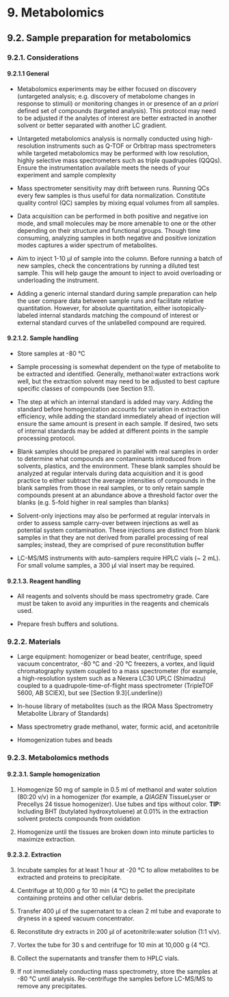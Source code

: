 # 9. Metabolomics

## 9.2. Sample preparation for metabolomics

### 9.2.1. Considerations

#### 9.2.1.1 General

-   Metabolomics experiments may be either focused on discovery (untargeted analysis; e.g. discovery of metabolome changes in response to stimuli) or monitoring changes in or presence of an *a priori* defined set of compounds (targeted analysis). This protocol may need to be adjusted if the analytes of interest are better extracted in another solvent or better separated with another LC gradient.

-   Untargeted metabolomics analysis is normally conducted using high-resolution instruments such as Q-TOF or Orbitrap mass spectrometers while targeted metabolomics may be performed with low resolution, highly selective mass spectrometers such as triple quadrupoles (QQQs). Ensure the instrumentation available meets the needs of your experiment and sample complexity

-   Mass spectrometer sensitivity may drift between runs. Running QCs every few samples is thus useful for data normalization. Constitute quality control (QC) samples by mixing equal volumes from all samples.

-   Data acquisition can be performed in both positive and negative ion mode, and small molecules may be more amenable to one or the other depending on their structure and functional groups. Though time consuming, analyzing samples in both negative and positive ionization modes captures a wider spectrum of metabolites.

-   Aim to inject 1-10 µl of sample into the column. Before running a batch of new samples, check the concentrations by running a diluted test sample. This will help gauge the amount to inject to avoid overloading or underloading the instrument.

-   Adding a generic internal standard during sample preparation can help the user compare data between sample runs and facilitate relative quantitation. However, for absolute quantitation, either isotopically-labeled internal standards matching the compound of interest or external standard curves of the unlabelled compound are required.

#### 9.2.1.2. Sample handling

-   Store samples at -80 °C

-   Sample processing is somewhat dependent on the type of metabolite to be extracted and identified. Generally, methanol:water extractions work well, but the extraction solvent may need to be adjusted to best capture specific classes of compounds (see Section 9.1).

-   The step at which an internal standard is added may vary. Adding the standard before homogenization accounts for variation in extraction efficiency, while adding the standard immediately ahead of injection will ensure the same amount is present in each sample. If desired, two sets of internal standards may be added at different points in the sample processing protocol.

-   Blank samples should be prepared in parallel with real samples in order to determine what compounds are contaminants introduced from solvents, plastics, and the environment. These blank samples should be analyzed at regular intervals during data acquisition and it is good practice to either subtract the average intensities of compounds in the blank samples from those in real samples, or to only retain sample compounds present at an abundance above a threshold factor over the blanks (e.g. 5-fold higher in real samples than blanks)

-   Solvent-only injections may also be performed at regular intervals in order to assess sample carry-over between injections as well as potential system contamination. These injections are distinct from blank samples in that they are not derived from parallel processing of real samples; instead, they are comprised of pure reconstitution buffer

-   LC-MS/MS instruments with auto-samplers require HPLC vials (~ 2 mL). For small volume samples, a 300 µl vial insert may be required.

#### 9.2.1.3. Reagent handling

-   All reagents and solvents should be mass spectrometry grade. Care must be taken to avoid any impurities in the reagents and chemicals used.

-   Prepare fresh buffers and solutions.

### 9.2.2. Materials

-   Large equipment: homogenizer or bead beater, centrifuge, speed vacuum concentrator, -80 °C and -20 °C freezers, a vortex, and liquid chromatography system coupled to a mass spectrometer (for example, a high-resolution system such as a Nexera LC30 UPLC (Shimadzu) coupled to a quadrupole-time-of-flight mass spectrometer (TripleTOF 5600, AB SCIEX), but see [Section 9.3]{.underline})

-   In-house library of metabolites (such as the IROA Mass Spectrometry Metabolite Library of Standards)

-   Mass spectrometry grade methanol, water, formic acid, and acetonitrile

-   Homogenization tubes and beads

### 9.2.3. Metabolomics methods

#### 9.2.3.1. Sample homogenization

1.  Homogenize 50 mg of sample in 0.5 ml of methanol and water solution (80:20 v/v) in a homogenizer (for example, a *QIAGEN* TissueLyser or Precellys 24 tissue homogenizer). Use tubes and tips without color. **TIP:** Including BHT (butylated hydroxytoluene) at 0.01% in the extraction solvent protects compounds from oxidation

2.  Homogenize until the tissues are broken down into minute particles to maximize extraction.

#### 9.2.3.2. Extraction

3.  Incubate samples for at least 1 hour at -20 °C to allow metabolites to be extracted and proteins to precipitate.

4.  Centrifuge at 10,000 g for 10 min (4 °C) to pellet the precipitate containing proteins and other cellular debris.

5.  Transfer 400 µl of the supernatant to a clean 2 ml tube and evaporate to dryness in a speed vacuum concentrator.

6.  Reconstitute dry extracts in 200 µl of acetonitrile:water solution (1:1 v/v).

7.  Vortex the tube for 30 s and centrifuge for 10 min at 10,000 g (4 °C).

8.  Collect the supernatants and transfer them to HPLC vials.

9.  If not immediately conducting mass spectrometry, store the samples at -80 °C until analysis. Re-centrifuge the samples before LC-MS/MS to remove any precipitates.

